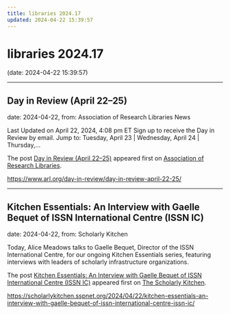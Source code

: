 ```yaml
---
title: libraries 2024.17
updated: 2024-04-22 15:39:57
---
```


# libraries 2024.17

(date: 2024-04-22 15:39:57)

---

## Day in Review (April 22–25)

date: 2024-04-22, from: Association of Research Libraries News

<p>Last Updated on April 22, 2024, 4:08 pm ET Sign up to receive the Day in Review by email. Jump to: Tuesday, April 23 &#124; Wednesday, April 24 &#124; Thursday,...</p>
<p>The post <a href="https://www.arl.org/day-in-review/day-in-review-april-22-25/">Day in Review (April 22–25)</a> appeared first on <a href="https://www.arl.org">Association of Research Libraries</a>.</p>
 

<https://www.arl.org/day-in-review/day-in-review-april-22-25/>

---

## Kitchen Essentials: An Interview with Gaelle Bequet of ISSN International Centre (ISSN IC)

date: 2024-04-22, from: Scholarly Kitchen

<p>Today, Alice Meadows talks to Gaelle Bequet, Director of the ISSN International Centre, for our ongoing Kitchen Essentials series, featuring interviews with leaders of scholarly infrastructure organizations.</p>
<p>The post <a href="https://scholarlykitchen.sspnet.org/2024/04/22/kitchen-essentials-an-interview-with-gaelle-bequet-of-issn-international-centre-issn-ic/">Kitchen Essentials: An Interview with Gaelle Bequet of ISSN International Centre (ISSN IC)</a> appeared first on <a href="https://scholarlykitchen.sspnet.org">The Scholarly Kitchen</a>.</p>
 

<https://scholarlykitchen.sspnet.org/2024/04/22/kitchen-essentials-an-interview-with-gaelle-bequet-of-issn-international-centre-issn-ic/>

